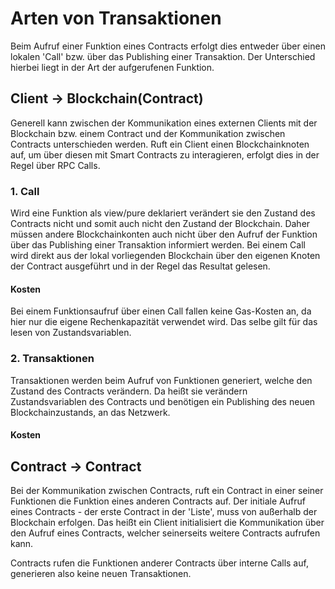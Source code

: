 # Arten von Transaktionen

Beim Aufruf einer Funktion eines Contracts erfolgt dies entweder über einen lokalen 'Call' bzw. über das Publishing einer Transaktion.
Der Unterschied hierbei liegt in der Art der aufgerufenen Funktion.

## Client -> Blockchain(Contract)

Generell kann zwischen der Kommunikation eines externen Clients mit der Blockchain bzw. einem Contract und der Kommunikation zwischen Contracts unterschieden werden.
Ruft ein Client einen Blockchainknoten auf, um über diesen mit Smart Contracts zu interagieren, erfolgt dies in der Regel über RPC Calls.


### 1. Call

Wird eine Funktion als view/pure deklariert verändert sie den Zustand des Contracts nicht
und somit auch nicht den Zustand der Blockchain. Daher müssen andere Blockchainkonten auch nicht über den Aufruf der Funktion über das Publishing einer Transaktion informiert werden.
Bei einem Call wird direkt aus der lokal vorliegenden Blockchain über den eigenen Knoten der Contract ausgeführt und in der Regel das Resultat gelesen.

#### Kosten
Bei einem Funktionsaufruf über einen Call fallen keine Gas-Kosten an, da hier nur die eigene Rechenkapazität verwendet wird. Das selbe gilt für das lesen von Zustandsvariablen.



### 2. Transaktionen

Transaktionen werden beim Aufruf von Funktionen generiert, welche den Zustand des Contracts verändern. Da heißt sie verändern Zustandsvariablen des Contracts und benötigen ein Publishing des neuen Blockchainzustands,
an das Netzwerk. 

#### Kosten


## Contract -> Contract

Bei der Kommunikation zwischen Contracts, ruft ein Contract in einer seiner Funktionen die Funktion eines anderen Contracts auf.
Der initiale Aufruf eines Contracts - der erste Contract in der 'Liste', muss von außerhalb der Blockchain erfolgen.
Das heißt ein Client initialisiert die Kommunikation über den Aufruf eines Contracts, welcher seinerseits weitere Contracts aufrufen kann.

Contracts rufen die Funktionen anderer Contracts über interne Calls auf, generieren also keine neuen Transaktionen.
